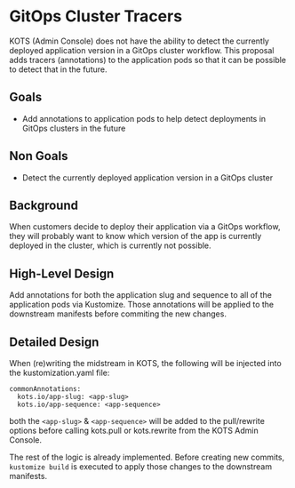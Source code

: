 # GitOps Cluster Tracers

KOTS (Admin Console) does not have the ability to detect the currently deployed application version in a GitOps cluster workflow.
This proposal adds tracers (annotations) to the application pods so that it can be possible to detect that in the future.

## Goals

- Add annotations to application pods to help detect deployments in GitOps clusters in the future

## Non Goals

- Detect the currently deployed application version in a GitOps cluster

## Background

When customers decide to deploy their application via a GitOps workflow, they will probably want to know which version of the app is currently deployed in the cluster, which is currently not possible.

## High-Level Design

Add annotations for both the application slug and sequence to all of the application pods via Kustomize.
Those annotations will be applied to the downstream manifests before commiting the new changes.

## Detailed Design

When (re)writing the midstream in KOTS, the following will be injected into the kustomization.yaml file:

```
commonAnnotations:
  kots.io/app-slug: <app-slug>
  kots.io/app-sequence: <app-sequence>
```

both the `<app-slug>` & `<app-sequence>` will be added to the pull/rewrite options before calling kots.pull or kots.rewrite from the KOTS Admin Console.

The rest of the logic is already implemented. Before creating new commits, `kustomize build` is executed to apply those changes to the downstream manifests.
